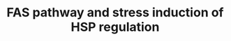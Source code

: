 ---
annotations:
- type: Pathway Ontology
  value: FasL mediated signaling pathway
authors:
- MaintBot
- Thomas
- Khanspers
- Christine Chichester
- Egonw
- L Dupuis
- Eweitz
description: 'This pathway describes the Fas induced apoptosis and interplay with
  Hsp27 in response to stress.  More info: [http://www.biocarta.com/pathfiles/h_hsp27Pathway.asp
  BioCarta].'
last-edited: 2021-05-18
organisms:
- Gallus gallus
redirect_from:
- /index.php/Pathway:WP788
- /instance/WP788
schema-jsonld:
- '@context': https://schema.org/
  '@id': https://wikipathways.github.io/pathways/WP788.html
  '@type': Dataset
  creator:
    '@type': Organization
    name: WikiPathways
  description: 'This pathway describes the Fas induced apoptosis and interplay with
    Hsp27 in response to stress.  More info: [http://www.biocarta.com/pathfiles/h_hsp27Pathway.asp
    BioCarta].'
  keywords:
  - HSPB1
  - APAF1
  - IL1A
  - TNF
  - DFFB
  - FADD
  - CASP6
  - CYCS
  - DAXX
  - LMNB2
  - CASP9
  - PAK2
  - MAP3K7
  - Ceramide
  - FASLG
  - CFLAR
  - LMNA
  - FAS
  - PAK1
  - MAPKAPK3
  - BCL2
  - Glutathione
  - MAPK8
  - FAF1
  - RIPK2
  - CASP3
  - FAP1
  - CASP8
  - CASP7
  - MAP2K4
  - CASP10
  - MAP3K1
  - PRKDC
  - DFFA
  - SPTAN1
  - actin
  - LMNB1
  - MAPKAPK2
  - ARHGDIB
  - JUN
  - RB1
  - PARP1
  - Phosphate
  license: CC0
  name: FAS pathway and stress induction of HSP regulation
seo: CreativeWork
title: FAS pathway and stress induction of HSP regulation
wpid: WP788
---